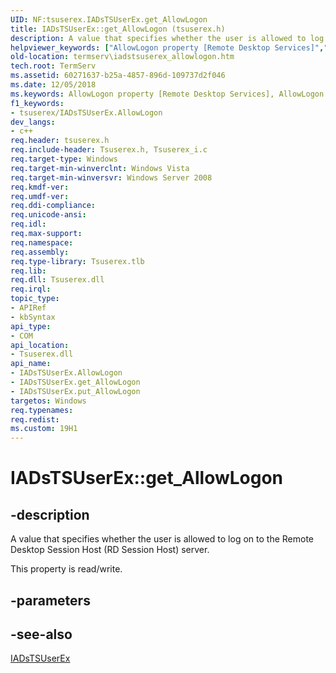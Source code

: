 ```yaml
---
UID: NF:tsuserex.IADsTSUserEx.get_AllowLogon
title: IADsTSUserEx::get_AllowLogon (tsuserex.h)
description: A value that specifies whether the user is allowed to log on to the Remote Desktop Session Host (RD Session Host) server.helpviewer_keywords: ["AllowLogon property [Remote Desktop Services]","AllowLogon property [Remote Desktop Services]","IADsTSUserEx interface","IADsTSUserEx interface [Remote Desktop Services]","AllowLogon property","IADsTSUserEx.AllowLogon","IADsTSUserEx.get_AllowLogon","IADsTSUserEx::AllowLogon","IADsTSUserEx::get_AllowLogon","IADsTSUserEx::put_AllowLogon","get_AllowLogon","termserv.iadstsuserex_allowlogon","tsuserex/IADsTSUserEx::AllowLogon","tsuserex/IADsTSUserEx::get_AllowLogon","tsuserex/IADsTSUserEx::put_AllowLogon"]
old-location: termserv\iadstsuserex_allowlogon.htm
tech.root: TermServ
ms.assetid: 60271637-b25a-4857-896d-109737d2f046
ms.date: 12/05/2018
ms.keywords: AllowLogon property [Remote Desktop Services], AllowLogon property [Remote Desktop Services],IADsTSUserEx interface, IADsTSUserEx interface [Remote Desktop Services],AllowLogon property, IADsTSUserEx.AllowLogon, IADsTSUserEx.get_AllowLogon, IADsTSUserEx::AllowLogon, IADsTSUserEx::get_AllowLogon, IADsTSUserEx::put_AllowLogon, get_AllowLogon, termserv.iadstsuserex_allowlogon, tsuserex/IADsTSUserEx::AllowLogon, tsuserex/IADsTSUserEx::get_AllowLogon, tsuserex/IADsTSUserEx::put_AllowLogon
f1_keywords:
- tsuserex/IADsTSUserEx.AllowLogon
dev_langs:
- c++
req.header: tsuserex.h
req.include-header: Tsuserex.h, Tsuserex_i.c
req.target-type: Windows
req.target-min-winverclnt: Windows Vista
req.target-min-winversvr: Windows Server 2008
req.kmdf-ver: 
req.umdf-ver: 
req.ddi-compliance: 
req.unicode-ansi: 
req.idl: 
req.max-support: 
req.namespace: 
req.assembly: 
req.type-library: Tsuserex.tlb
req.lib: 
req.dll: Tsuserex.dll
req.irql: 
topic_type:
- APIRef
- kbSyntax
api_type:
- COM
api_location:
- Tsuserex.dll
api_name:
- IADsTSUserEx.AllowLogon
- IADsTSUserEx.get_AllowLogon
- IADsTSUserEx.put_AllowLogon
targetos: Windows
req.typenames: 
req.redist: 
ms.custom: 19H1
---
```


# IADsTSUserEx::get_AllowLogon


## -description


A value that specifies whether the user is allowed to log on to the Remote Desktop Session Host (RD Session Host) server.

This property is read/write.


## -parameters


## -see-also




<a href="https://docs.microsoft.com/windows/desktop/api/tsuserex/nn-tsuserex-iadstsuserex">IADsTSUserEx</a>
 

 

